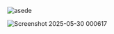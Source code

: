 ![asede](https://github.com/user-attachments/assets/0aa7f35a-c3a4-425d-b182-a49b063029fe)

![Screenshot 2025-05-30 000617](https://github.com/user-attachments/assets/71672037-b86a-461b-bf81-1c88879affc7)
